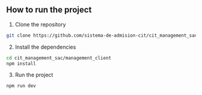 ## How to run the project

1. Clone the repository
```bash
git clone https://github.com/sistema-de-admision-cit/cit_management_sac.git
```

2. Install the dependencies
```bash
cd cit_management_sac/management_client
npm install
```

3. Run the project
```bash
npm run dev
```